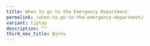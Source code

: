 ```yaml
---
title: When to go to the Emergency Department
permalink: /when-to-go-to-the-emergency-department/
variant: tiptap
description: ""
third_nav_title: Burns
---
```

<p></p>